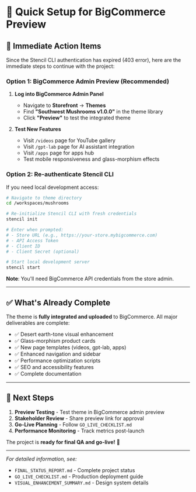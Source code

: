 # 🔧 Quick Setup for BigCommerce Preview

## 🚀 **Immediate Action Items**

Since the Stencil CLI authentication has expired (403 error), here are the immediate steps to continue with the project:

### **Option 1: BigCommerce Admin Preview (Recommended)**
1. **Log into BigCommerce Admin Panel**
   - Navigate to **Storefront** → **Themes**
   - Find **"Southwest Mushrooms v1.0.0"** in the theme library
   - Click **"Preview"** to test the integrated theme

2. **Test New Features**
   - Visit `/videos` page for YouTube gallery
   - Visit `/gpt-lab` page for AI assistant integration  
   - Visit `/apps` page for apps hub
   - Test mobile responsiveness and glass-morphism effects

### **Option 2: Re-authenticate Stencil CLI**
If you need local development access:

```bash
# Navigate to theme directory
cd /workspaces/mushrooms

# Re-initialize Stencil CLI with fresh credentials
stencil init

# Enter when prompted:
# - Store URL (e.g., https://your-store.mybigcommerce.com)
# - API Access Token
# - Client ID
# - Client Secret (optional)

# Start local development server
stencil start
```

**Note**: You'll need BigCommerce API credentials from the store admin.

---

## ✅ **What's Already Complete**

The theme is **fully integrated and uploaded** to BigCommerce. All major deliverables are complete:

- ✅ Desert earth-tone visual enhancement
- ✅ Glass-morphism product cards  
- ✅ New page templates (videos, gpt-lab, apps)
- ✅ Enhanced navigation and sidebar
- ✅ Performance optimization scripts
- ✅ SEO and accessibility features
- ✅ Complete documentation

---

## 🎯 **Next Steps**

1. **Preview Testing** - Test theme in BigCommerce admin preview
2. **Stakeholder Review** - Share preview link for approval
3. **Go-Live Planning** - Follow `GO_LIVE_CHECKLIST.md`
4. **Performance Monitoring** - Track metrics post-launch

The project is **ready for final QA and go-live!** 🚀

---

*For detailed information, see:*
- `FINAL_STATUS_REPORT.md` - Complete project status
- `GO_LIVE_CHECKLIST.md` - Production deployment guide
- `VISUAL_ENHANCEMENT_SUMMARY.md` - Design system details
